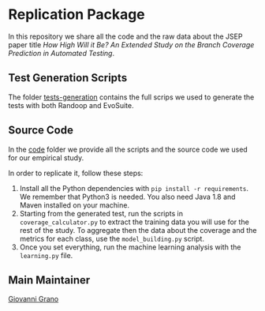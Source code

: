 # Replication Package

In this repository we share all the code and the raw data about the JSEP paper title _How High Will it Be? An Extended Study on the Branch Coverage Prediction in Automated Testing_.

## Test Generation Scripts

The folder [tests-generation][test] contains the full scrips we used to generate the tests with both Randoop and EvoSuite.


## Source Code 

In the [code][code] folder we provide all the scripts and the source code we used for our empirical study.

In order to replicate it, follow these steps:

1. Install all the Python dependencies with `pip install -r requirements`. We remember that Python3 is needed. You also need Java 1.8 and Maven installed on your machine.
2. Starting from the generated test, run the scripts in `coverage_calculator.py` to extract the training data you will use for the rest of the study. To aggregate then the data about the coverage and the metrics for each class, use the `model_building.py` script.
3. Once you set everything, run the machine learning analysis with the `learning.py` file.


## Main Maintainer 
[Giovanni Grano][gio]

[test]: https://github.com/sealuzh/branch-prediction/tree/master/test-generation
[code]: https://github.com/sealuzh/branch-prediction/tree/master/code
[gio]: https://github.com/giograno